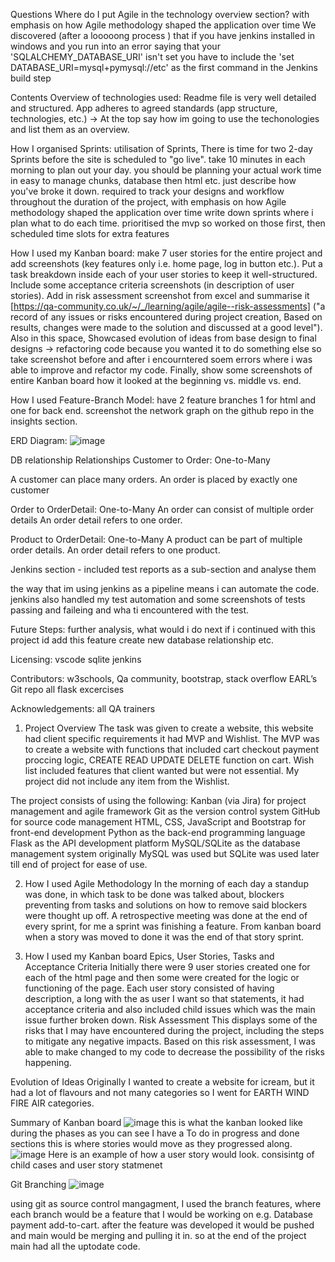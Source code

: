 Questions
Where do I put Agile in the technology overview section? with emphasis on how Agile methodology shaped the application over time
We discovered (after a looooong process ) that if you have jenkins installed in windows and you run into an error saying that your 'SQLALCHEMY_DATABASE_URI' isn't set you have to include the 'set DATABASE_URI=mysql+pymysql://etc' as the first command in the Jenkins build step

Contents
Overview of technologies used: Readme file is very well detailed and structured. App adheres to agreed standards (app structure, technologies, etc.) -> At the top say how im going to use the techonologies and list them as an overview.

How I organised Sprints: utilisation of Sprints, There is time for two 2-day Sprints before the site is scheduled to "go live". take 10 minutes in each morning to plan out your day. you should be planning your actual work time in easy to manage chunks, database then html etc. just describe how you've broke it down. required to track your designs and workflow throughout the duration of the project, with emphasis on how Agile methodology shaped the application over time write down sprints where i plan what to do each time. prioritised the mvp so worked on those first, then scheduled time slots for extra features

How I used my Kanban board: make 7 user stories for the entire project and add screenshots (key features only i.e. home page, log in button etc.). Put a task breakdown inside each of your user stories to keep it well-structured. Include some acceptance criteria screenshots (in description of user stories). Add in risk assessment screenshot from excel and summarise it [https://qa-community.co.uk/~/_/learning/agile/agile--risk-assessments] ("a record of any issues or risks encountered during project creation, Based on results, changes were made to the solution and discussed at a good level"). Also in this space, Showcased evolution of ideas from base design to final designs -> refactoring code because you wanted it to do something else so take screenshot before and after i encourntered soem errors where i was able to improve and refactor my code. Finally, show some screenshots of entire Kanban board how it looked at the beginning vs. middle vs. end.

How I used Feature-Branch Model: have 2 feature branches 1 for html and one for back end. screenshot the network graph on the github repo in the insights section.





ERD Diagram: ![image](https://github.com/akber360/shop/assets/139133081/876ecd48-bd19-43c6-8ae6-1eb398894232)

 DB relationship 
Relationships
Customer to Order: One-to-Many

A customer can place many orders.
An order is placed by exactly one customer

Order to OrderDetail: One-to-Many
An order can consist of multiple order details
An order detail refers to one order.

Product to OrderDetail: One-to-Many
A product can be part of multiple order details.
An order detail refers to one product.



Jenkins section - included test reports as a sub-section and analyse them

the way that im using jenkins as a pipeline means i can automate the code. jenkins also handled my test automation and some screenshots of tests passing and faileing and wha ti encountered with the test.

Future Steps: further analysis, what would i do next if i continued with this project id add this feature create new database relationship etc.

Licensing: vscode sqlite jenkins

Contributors: w3schools, Qa community, bootstrap, stack overflow EARL’s Git repo all flask excercises

Acknowledgements: all QA trainers

1. Project Overview
The task was given to create a website, this website had client specific requirements it had MVP and Wishlist. The MVP was to create a website with functions that included cart checkout payment proccing logic, CREATE READ UPDATE DELETE function on cart. Wish list included features that client wanted but were not essential. My project did not include any item from the Wishlist. 

The project consists of using the following:
Kanban (via Jira) for project management and agile framework
Git as the version control system
GitHub for source code management
HTML, CSS, JavaScript and Bootstrap for front-end development
Python as the back-end programming language
Flask as the API development platform
MySQL/SQLite as the database management system originally MySQL was used but SQLite was used later till end of project for ease of use.





2. How I used Agile Methodology
In the morning of each day a standup was done, in which task to be done was talked about, blockers preventing from tasks and solutions on how to remove said blockers were thought up off. A retrospective meeting was done at the end of every sprint, for me a sprint was finishing a feature.
From kanban board when a story was moved to done it was the end of that story sprint.

3. How I used my Kanban board
Epics, User Stories, Tasks and Acceptance Criteria
Initially there were 9 user stories created one for each of the html page and then some were created for the logic or functioning of the page. Each user story consisted of having description, a long with the as user I want so that statements, it had acceptance criteria and also included child issues which was the main issue further broken down.
Risk Assessment
This displays some of the risks that I may have encountered during the project, including the steps to mitigate any negative impacts. Based on this risk assessment, I was able to make changed to my code to decrease the possibility of the risks happening.

Evolution of Ideas
Originally I wanted to create a website for icream, but it had a lot of flavours and not many categories so I went for EARTH WIND FIRE AIR categories. 

Summary of Kanban board
![image](https://github.com/akber360/shop/assets/139133081/7a833774-6196-4f0f-abae-d17a6e922ce2)
this is what the kanban looked like during the phases as you can see I have a To do in progress and done sections this is where stories would move as they progressed along.
![image](https://github.com/akber360/shop/assets/139133081/03dbd68c-0ea1-4417-895c-b6355ba74ba8)
Here is an example of how a user story would look. consisintg of child cases and user story statmenet 


Git Branching
![image](https://github.com/akber360/shop/assets/139133081/a010a6eb-a93b-43f9-a258-3cba96a6e91c)

using git as source control mangagment, I used the branch features, where each branch would be a feature that I would be working on e.g. Database
payment add-to-cart. after the feature was developed it would be pushed and main would be merging and pulling it in. so at the end of the project main had all the uptodate code.

